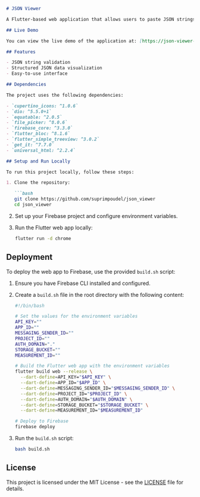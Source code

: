 ```markdown
# JSON Viewer

A Flutter-based web application that allows users to paste JSON strings, validate them, and view the data in a structured format.

## Live Demo

You can view the live demo of the application at: [https://json-viewer-online.firebaseapp.com/](https://json-viewer-online.firebaseapp.com/)

## Features

- JSON string validation
- Structured JSON data visualization
- Easy-to-use interface

## Dependencies

The project uses the following dependencies:

- `cupertino_icons: ^1.0.6`
- `dio: ^5.5.0+1`
- `equatable: ^2.0.5`
- `file_picker: ^8.0.6`
- `firebase_core: ^3.3.0`
- `flutter_bloc: ^8.1.6`
- `flutter_simple_treeview: ^3.0.2`
- `get_it: ^7.7.0`
- `universal_html: ^2.2.4`

## Setup and Run Locally

To run this project locally, follow these steps:

1. Clone the repository:

   ```bash
   git clone https://github.com/suprimpoudel/json_viewer
   cd json_viewer
   ```

2. Set up your Firebase project and configure environment variables.

3. Run the Flutter web app locally:

   ```bash
   flutter run -d chrome
   ```

## Deployment

To deploy the web app to Firebase, use the provided `build.sh` script:

1. Ensure you have Firebase CLI installed and configured.

2. Create a `build.sh` file in the root directory with the following content:

   ```bash
   #!/bin/bash

   # Set the values for the environment variables
   API_KEY=""
   APP_ID=""
   MESSAGING_SENDER_ID=""
   PROJECT_ID=""
   AUTH_DOMAIN="."
   STORAGE_BUCKET=""
   MEASUREMENT_ID=""

   # Build the Flutter web app with the environment variables
   flutter build web --release \
     --dart-define=API_KEY="$API_KEY" \
     --dart-define=APP_ID="$APP_ID" \
     --dart-define=MESSAGING_SENDER_ID="$MESSAGING_SENDER_ID" \
     --dart-define=PROJECT_ID="$PROJECT_ID" \
     --dart-define=AUTH_DOMAIN="$AUTH_DOMAIN" \
     --dart-define=STORAGE_BUCKET="$STORAGE_BUCKET" \
     --dart-define=MEASUREMENT_ID="$MEASUREMENT_ID"

   # Deploy to Firebase
   firebase deploy
   ```

3. Run the `build.sh` script:

   ```bash
   bash build.sh
   ```

## License

This project is licensed under the MIT License - see the [LICENSE](LICENSE) file for details.
```